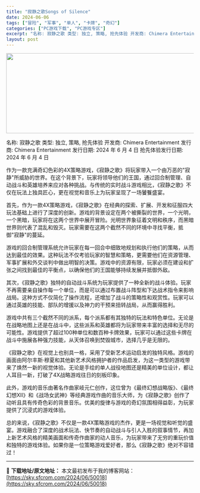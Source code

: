 ```yaml
---
title: "寂静之歌Songs of Silence"
date: 2024-06-06
tags: ["冒险", "军事", "单人", "卡牌", "奇幻"]
categories: ["PC游戏下载", "PC游戏专区"]
excerpt: "名称: 寂静之歌 类型: 独立, 策略, 抢先体验 开发商: Chimera Entertainment 发行商: Chimera Entertainment 发行日期: 2024 年 6 月 4 日 抢先体验发行日期: 2024 年 6 月 4 日 作为一款充满奇幻色彩的4X策略游戏，《寂静之歌》&hellip;"
layout: post
---
```


<img class="aligncenter size-full wp-image-50019" src="https://sky.sfcrom.com/wp-content/uploads/2024/06/2024060522575123.webp" alt="" width="660" height="215" />

名称: 寂静之歌
类型: 独立, 策略, 抢先体验
开发商: Chimera Entertainment
发行商: Chimera Entertainment
发行日期: 2024 年 6 月 4 日
抢先体验发行日期: 2024 年 6 月 4 日

作为一款充满奇幻色彩的4X策略游戏，《寂静之歌》将玩家带入一个由万恶的"寂静"所威胁的世界。在这个背景下，玩家将领导他们的王国，通过回合制管理、自动战斗和英雄培养来应对各种挑战。与传统的实时战斗游戏相比，《寂静之歌》不仅在玩法上独具匠心，更在视觉和音乐上为玩家呈现了一场饕餮盛宴。

首先，作为一款4X策略游戏，《寂静之歌》在经典的探索、扩展、开发和征服四大玩法基础上进行了深度的创新。游戏的背景设定在两个被撕裂的世界，一个光明，一个黑暗，玩家将在这两个世界中展开冒险。光明世界象征着文明和秩序，而黑暗世界则代表了混乱和毁灭。玩家需要在这两个截然不同的环境中寻找平衡，抵御"寂静"的蔓延。

游戏的回合制管理系统允许玩家在每一回合中细致地规划和执行他们的策略，从而达到最佳的效果。这种玩法不仅考验玩家的智慧和策略，更需要他们在资源管理、军事扩展和外交谈判中做出明智的决策。游戏中的资源有限，玩家必须在建设和扩张之间找到最佳的平衡点，以确保他们的王国能够持续发展并抵御外敌。

其次，《寂静之歌》独特的自动战斗系统为玩家提供了一种全新的战斗体验。玩家不再需要亲自操作每一个单位，而是可以通过布置战斗阵型和下达战术指令来影响战局。这种方式不仅简化了操作流程，还增加了战斗的策略性和观赏性。玩家可以通过英雄的技能、部队的增援以及神力的干预来扭转战局，从而赢得胜利。

游戏中共有三个截然不同的派系，每个派系都有其独特的玩法和特色单位。无论是在战略地图上还是在战斗中，这些派系和英雄都将为玩家带来丰富的选择和无尽的可能性。游戏提供了超过100种单位和数百种卡牌效果，玩家可以通过这些卡牌在战斗中施展各种强力技能，从天体召唤到焚毁城市，选择几乎是无限的。

《寂静之歌》在视觉上也别具一格，采用了受新艺术运动启发的独特风格。游戏的画面由阿尔丰斯·穆夏和其他新艺术风格拥护者的作品启发，为这一类型的游戏带来了焕然一新的视觉体验。无论是手绘的单人战役地图还是精美的单位设计，都让人耳目一新，打破了4X战略游戏往日的刻板印象。

此外，游戏的音乐由著名作曲家岐元仁创作，这位曾为《最终幻想战略版》、《最终幻想XII》和《战场女武神》等经典游戏作曲的音乐大师，为《寂静之歌》创作了动听且具有传奇色彩的背景音乐。优美的旋律与游戏的奇幻氛围相得益彰，为玩家提供了沉浸式的游戏体验。

总的来说，《寂静之歌》不仅是一款4X策略游戏的杰作，更是一场视觉和听觉的盛宴。游戏融合了深度的战术玩法、快节奏的自动战斗与引人入胜的叙事情节，再加上新艺术风格的精美画面和传奇作曲家的动人音乐，为玩家带来了无穷的重玩价值和独特的游戏体验。如果你是一位策略游戏爱好者，那么《寂静之歌》绝对不容错过！

---
📖 **下载地址/原文地址：** 本文最初发布于我的博客网站：[https://sky.sfcrom.com/2024/06/50018](https://sky.sfcrom.com/2024/06/50018)
